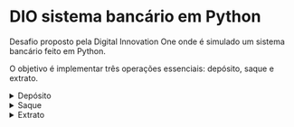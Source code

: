 # DIO sistema bancário em Python
Desafio proposto pela Digital Innovation One onde é simulado um sistema bancário feito em Python.


O objetivo é implementar três operações essenciais: depósito, saque e extrato.

<details>
    <summary>Depósito</summary>
        Deve ser possível depositar valores positivos para conta bancária
</details>
<details>
    <summary>Saque</summary>
        O sistema deve permitir 3 saques diários no valor máximo de R$500,00 por saque.
        Caso o usuário não tenha saldo em conta, o sistema deve exibir uma mensagem informando que não será possível efetuar o saque por falta de saldo.
</details>
<details>
    <summary>Extrato</summary>
        Deve listar todos os depósitos e saques realizados na conta. No dim da listagem deve exibir o saldo atual da conta. Se o extrato estiver em branco exibir a mensagem. Não foram realizadas movimentações.
</details>

